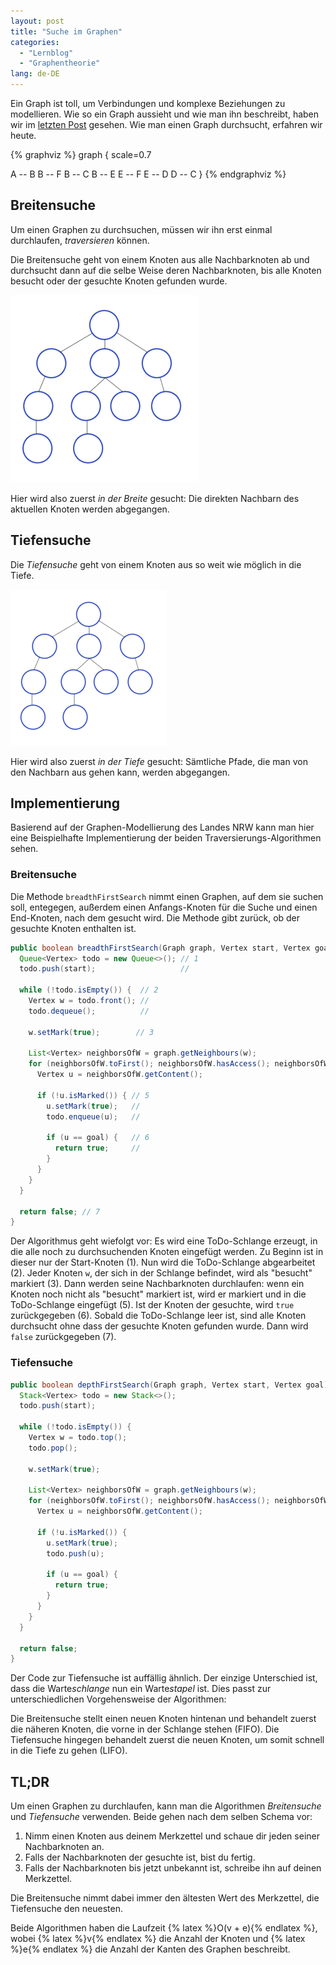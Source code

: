 ```yaml
---
layout: post
title: "Suche im Graphen"
categories:
  - "Lernblog"
  - "Graphentheorie"
lang: de-DE
---
```


Ein Graph ist toll, um Verbindungen und komplexe Beziehungen zu modellieren.
Wie so ein Graph aussieht und wie man ihn beschreibt, haben wir im [letzten Post](https://simonknott.de/articles/Graphen_Einf%C3%BChrung) gesehen.
Wie man einen Graph durchsucht, erfahren wir heute.

{% graphviz %}
graph {
  scale=0.7
  
  A -- B
  B -- F
  B -- C
  B -- E
  E -- F
  E -- D
  D -- C 
}
{% endgraphviz %}

<!--more-->

## Breitensuche

Um einen Graphen zu durchsuchen, müssen wir ihn erst einmal durchlaufen, *traversieren* können.

Die Breitensuche geht von einem Knoten aus alle Nachbarknoten ab und durchsucht dann auf die selbe Weise deren Nachbarknoten, bis alle Knoten besucht oder der gesuchte Knoten gefunden wurde.

![Breitensuche](../assets/suche_im_graphen/breitensuche.gif)

Hier wird also zuerst *in der Breite* gesucht: Die direkten Nachbarn des aktuellen Knoten werden abgegangen.

## Tiefensuche

Die *Tiefensuche* geht von einem Knoten aus so weit wie möglich in die Tiefe.

![Tiefensuche](../assets/suche_im_graphen/tiefensuche.gif)

Hier wird also zuerst *in der Tiefe* gesucht: Sämtliche Pfade, die man von den Nachbarn aus gehen kann, werden abgegangen.

## Implementierung

Basierend auf der Graphen-Modellierung des Landes NRW kann man hier eine Beispielhafte Implementierung der beiden Traversierungs-Algorithmen sehen.

### Breitensuche

Die Methode `breadthFirstSearch` nimmt einen Graphen, auf dem sie suchen soll, entegegen, außerdem einen Anfangs-Knoten für die Suche und einen End-Knoten, nach dem gesucht wird.
Die Methode gibt zurück, ob der gesuchte Knoten enthalten ist.  

```java
public boolean breadthFirstSearch(Graph graph, Vertex start, Vertex goal) {
  Queue<Vertex> todo = new Queue<>(); // 1
  todo.push(start);                   //

  while (!todo.isEmpty()) {  // 2
    Vertex w = todo.front(); //
    todo.dequeue();          //

    w.setMark(true);        // 3

    List<Vertex> neighborsOfW = graph.getNeighbours(w);                           // 4
    for (neighborsOfW.toFirst(); neighborsOfW.hasAccess(); neighborsOfW.next()) { //
      Vertex u = neighborsOfW.getContent();                                       //

      if (!u.isMarked()) { // 5
        u.setMark(true);   //
        todo.enqueue(u);   //

        if (u == goal) {   // 6
          return true;     //
        }
      }
    }
  }

  return false; // 7
}
```

Der Algorithmus geht wiefolgt vor:
Es wird eine ToDo-Schlange erzeugt, in die alle noch zu durchsuchenden Knoten eingefügt werden.
Zu Beginn ist in dieser nur der Start-Knoten (1).
Nun wird die ToDo-Schlange abgearbeitet (2).
Jeder Knoten `w`, der sich in der Schlange befindet, wird als "besucht" markiert (3).
Dann werden seine Nachbarknoten durchlaufen: wenn ein Knoten noch nicht als "besucht" markiert ist, wird er markiert und in die ToDo-Schlange eingefügt (5).
Ist der Knoten der gesuchte, wird `true` zurückgegeben (6).
Sobald die ToDo-Schlange leer ist, sind alle Knoten durchsucht ohne dass der gesuchte Knoten gefunden wurde.
Dann wird `false` zurückgegeben (7).

### Tiefensuche

```java
public boolean depthFirstSearch(Graph graph, Vertex start, Vertex goal) {
  Stack<Vertex> todo = new Stack<>();
  todo.push(start);

  while (!todo.isEmpty()) {
    Vertex w = todo.top();
    todo.pop();

    w.setMark(true);

    List<Vertex> neighborsOfW = graph.getNeighbours(w);
    for (neighborsOfW.toFirst(); neighborsOfW.hasAccess(); neighborsOfW.next()) {
      Vertex u = neighborsOfW.getContent();

      if (!u.isMarked()) {
        u.setMark(true);
        todo.push(u);

        if (u == goal) {
          return true;
        }
      }
    }
  }

  return false;
}
```

Der Code zur Tiefensuche ist auffällig ähnlich.
Der einzige Unterschied ist, dass die Warte*schlange* nun ein Warte*stapel* ist.
Dies passt zur unterschiedlichen Vorgehensweise der Algorithmen:

Die Breitensuche stellt einen neuen Knoten hintenan und behandelt zuerst die näheren Knoten, die vorne in der Schlange stehen (FIFO).
Die Tiefensuche hingegen behandelt zuerst die neuen Knoten, um somit schnell in die Tiefe zu gehen (LIFO).

## TL;DR

Um einen Graphen zu durchlaufen, kann man die Algorithmen *Breitensuche* und *Tiefensuche* verwenden.
Beide gehen nach dem selben Schema vor:

1. Nimm einen Knoten aus deinem Merkzettel und schaue dir jeden seiner Nachbarknoten an.
2. Falls der Nachbarknoten der gesuchte ist, bist du fertig.
3. Falls der Nachbarknoten bis jetzt unbekannt ist, schreibe ihn auf deinen Merkzettel.

Die Breitensuche nimmt dabei immer den ältesten Wert des Merkzettel, die Tiefensuche den neuesten.

Beide Algorithmen haben die Laufzeit {% latex %}O(v + e){% endlatex %}, wobei {% latex %}v{% endlatex %} die Anzahl der Knoten und {% latex %}e{% endlatex %} die Anzahl der Kanten des Graphen beschreibt.